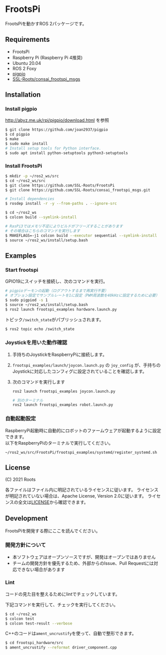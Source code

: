 # FrootsPi

FrootsPiを動かすROS 2パッケージです。

## Requirements

- FrootsPi
- Raspberry Pi (Raspberry Pi 4推奨)
- Ubuntu 20.04
- ROS 2 Foxy
- [pigpio](http://abyz.me.uk/rpi/pigpio/)
- [SSL-Roots/consai_frootspi_msgs](https://github.com/SSL-Roots/consai_frootspi_msgs)

## Installation

### Install pigpio

http://abyz.me.uk/rpi/pigpio/download.html
を参照

```sh
$ git clone https://github.com/joan2937/pigpio
$ cd pigpio
$ make
$ sudo make install
# Install setup tools for Python interface.
$ sudo apt install python-setuptools python3-setuptools
```

### Install FrootsPi

```sh
$ mkdir -p ~/ros2_ws/src
$ cd ~/ros2_ws/src
$ git clone https://github.com/SSL-Roots/FrootsPi
$ git clone https://github.com/SSL-Roots/consai_frootspi_msgs.git

# Install dependencies
$ rosdep install -r -y --from-paths . --ignore-src

$ cd ~/ros2_ws
$ colcon build --symlink-install

# RasPi3ではメモリ不足によりビルドがフリーズすることがあります
# その場合はこちらのコマンドを実行します
$ MAKEFLAGS=-j1 colcon build --executor sequential --symlink-install
$ source ~/ros2_ws/install/setup.bash
```

## Examples

### Start frootspi

GPIO19にスイッチを接続し、次のコマンドを実行。

```sh
# pigpioデーモンの起動（ログアウトするまで再実行不要）
# オプション設定でサンプルレートを1に設定（PWM周波数を40kHzに設定するために必要）
$ sudo pigpiod -s 1
$ source ~/ros2_ws/install/setup.bash
$ ros2 launch frootspi_examples hardware.launch.py 
```

トピック`/switch_state`がパブリッシュされます。

```sh
$ ros2 topic echo /switch_state
```

### Joystickを用いた動作確認
1. 手持ちのJoystickをRaspberryPiに接続します。
2. `frootspi_examples/launch/joycon.launch.py` の `joy_config` が、手持ちのJoystickに対応したコンフィグに設定されていることを確認します。
3. 次のコマンドを実行します

    ```sh
    ros2 launch frootspi_examples joycon.launch.py

    # 別のターミナル
    ros2 launch frootspi_examples robot.launch.py
    ```

### 自動起動設定
RaspberryPi起動時に自動的にロボットのファームウェアが起動するように設定できます。  
以下をRaspberryPiのターミナルで実行してください。

```
~/ros2_ws/src/FrootsPi/frootspi_examples/systemd/register_systemd.sh 
```

## License

(C) 2021 Roots

各ファイルはファイル内に明記されているライセンスに従います。
ライセンスが明記されていない場合は、Apache License, Version 2.0に従います。
ライセンスの全文は[LICENSE](./LICENSE)から確認できます。

## Development

FrootsPiを開発する際にここを読んでください。

### 開発方針について

- 本ソフトウェアはオープンソースですが、開発はオープンではありません
- チームの開発方針を優先するため、外部からのIssue、Pull Requestには対応できない場合があります

### Lint

コードの見た目を整えるためにlintでチェックしています。

下記コマンドを実行して、チェックを実行してください。

```sh
$ cd ~/ros2_ws
$ colcon test
$ colcon test-result --verbose
```

C++のコードは`ament_uncrustify`を使って、自動で整形できます。

```sh
$ cd frootspi_hardware/src
$ ament_uncrustify --reformat driver_component.cpp
```
